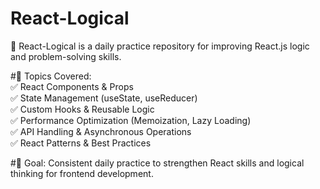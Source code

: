 # React-Logical
🚀 React-Logical is a daily practice repository for improving React.js logic and problem-solving skills. 

#🔹 Topics Covered:<br>
✅ React Components & Props<br>
✅ State Management (useState, useReducer)<br>
✅ Custom Hooks & Reusable Logic<br>
✅ Performance Optimization (Memoization, Lazy Loading)<br>
✅ API Handling & Asynchronous Operations<br>
✅ React Patterns & Best Practices<br>

#📌 Goal: Consistent daily practice to strengthen React skills and logical thinking for frontend development.
